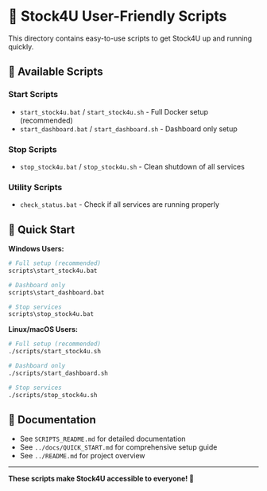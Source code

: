 # 🚀 Stock4U User-Friendly Scripts

This directory contains easy-to-use scripts to get Stock4U up and running quickly.

## 📁 Available Scripts

### **Start Scripts**
- `start_stock4u.bat` / `start_stock4u.sh` - Full Docker setup (recommended)
- `start_dashboard.bat` / `start_dashboard.sh` - Dashboard only setup

### **Stop Scripts**
- `stop_stock4u.bat` / `stop_stock4u.sh` - Clean shutdown of all services

### **Utility Scripts**
- `check_status.bat` - Check if all services are running properly

## 🎯 Quick Start

**Windows Users:**
```bash
# Full setup (recommended)
scripts\start_stock4u.bat

# Dashboard only
scripts\start_dashboard.bat

# Stop services
scripts\stop_stock4u.bat
```

**Linux/macOS Users:**
```bash
# Full setup (recommended)
./scripts/start_stock4u.sh

# Dashboard only
./scripts/start_dashboard.sh

# Stop services
./scripts/stop_stock4u.sh
```

## 📖 Documentation

- See `SCRIPTS_README.md` for detailed documentation
- See `../docs/QUICK_START.md` for comprehensive setup guide
- See `../README.md` for project overview

---

**These scripts make Stock4U accessible to everyone! 🚀**
